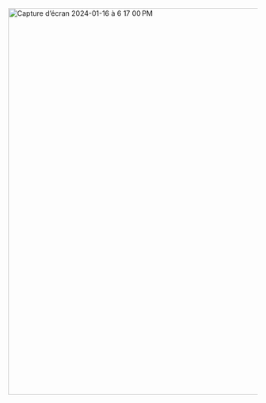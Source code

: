<img width="783" alt="Capture d’écran 2024-01-16 à 6 17 00 PM" src="https://github.com/lu4200/coding_game_puzzle/assets/97765382/96ff364a-748e-4276-825b-ce58a67d244a">
